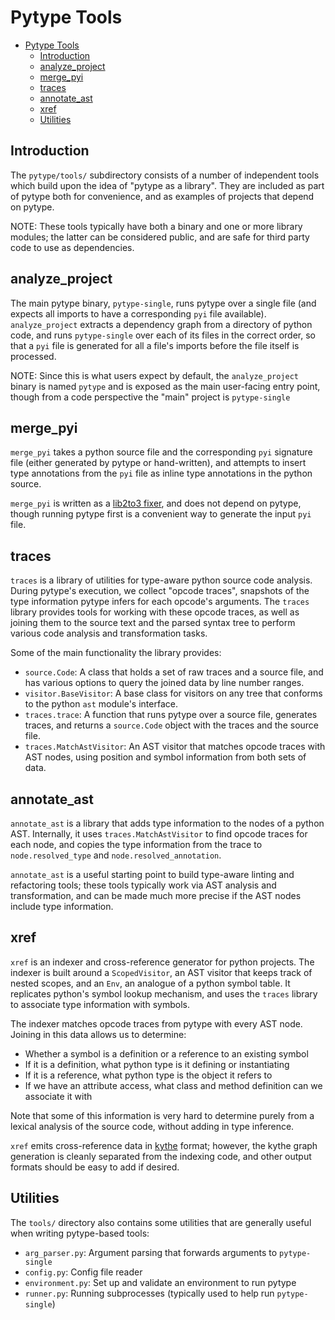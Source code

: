 # Pytype Tools

<!--*
freshness: { owner: 'mdemello' reviewed: '2021-11-29' }
*-->

<!--ts-->
   * [Pytype Tools](#pytype-tools)
      * [Introduction](#introduction)
      * [analyze_project](#analyze_project)
      * [merge_pyi](#merge_pyi)
      * [traces](#traces)
      * [annotate_ast](#annotate_ast)
      * [xref](#xref)
      * [Utilities](#utilities)

<!-- Added by: rechen, at: 2022-02-03T17:05-08:00 -->

<!--te-->

## Introduction

The `pytype/tools/` subdirectory consists of a number of independent tools which
build upon the idea of "pytype as a library". They are included as part of
pytype both for convenience, and as examples of projects that depend on pytype.

NOTE: These tools typically have both a binary and one or more library modules;
the latter can be considered public, and are safe for third party code to use as
dependencies.

## analyze\_project

The main pytype binary, `pytype-single`, runs pytype over a single file (and
expects all imports to have a corresponding `pyi` file available).
`analyze_project` extracts a dependency graph from a directory of python code,
and runs `pytype-single` over each of its files in the correct order, so that a
`pyi` file is generated for all a file's imports before the file itself is
processed.

NOTE: Since this is what users expect by default, the `analyze_project` binary is
named `pytype` and is exposed as the main user-facing entry point, though from a
code perspective the "main" project is `pytype-single`

## merge\_pyi

`merge_pyi` takes a python source file and the corresponding `pyi` signature
file (either generated by pytype or hand-written), and attempts to insert type
annotations from the `pyi` file as inline type annotations in the python source.

`merge_pyi` is written as a [lib2to3 fixer][lib2to3], and does not depend on
pytype, though running pytype first is a convenient way to generate the input
`pyi` file.

## traces

`traces` is a library of utilities for type-aware python source code analysis.
During pytype's execution, we collect "opcode traces", snapshots of the type
information pytype infers for each opcode's arguments. The `traces` library
provides tools for working with these opcode traces, as well as joining them to
the source text and the parsed syntax tree to perform various code analysis and
transformation tasks.

Some of the main functionality the library provides:

* `source.Code`: A class that holds a set of raw traces and a source file, and
  has various options to query the joined data by line number ranges.
* `visitor.BaseVisitor`: A base class for visitors on any tree that conforms to
  the python `ast` module's interface.
* `traces.trace`: A function that runs pytype over a source file, generates
  traces, and returns a `source.Code` object with the traces and the source
  file.
* `traces.MatchAstVisitor`: An AST visitor that matches opcode traces with AST
  nodes, using position and symbol information from both sets of data.

## annotate\_ast

`annotate_ast` is a library that adds type information to the nodes of a python
AST. Internally, it uses `traces.MatchAstVisitor` to find opcode traces for each
node, and copies the type information from the trace to `node.resolved_type` and
`node.resolved_annotation`.

`annotate_ast` is a useful starting point to build type-aware linting and
refactoring tools; these tools typically work via AST analysis and
transformation, and can be made much more precise if the AST nodes include type
information.

## xref

`xref` is an indexer and cross-reference generator for python projects. The
indexer is built around a `ScopedVisitor`, an AST visitor that keeps track of
nested scopes, and an `Env`, an analogue of a python symbol table. It replicates
python's symbol lookup mechanism, and uses the `traces` library to associate
type information with symbols.

The indexer matches opcode traces from pytype with every AST node. Joining in
this data allows us to determine:

* Whether a symbol is a definition or a reference to an existing symbol
* If it is a definition, what python type is it defining or instantiating
* If it is a reference, what python type is the object it refers to
* If we have an attribute access, what class and method definition can we
  associate it with

Note that some of this information is very hard to determine purely from a
lexical analysis of the source code, without adding in type inference.

`xref` emits cross-reference data in [kythe][kythe] format; however,
the kythe graph generation is cleanly separated from the indexing code, and
other output formats should be easy to add if desired.

## Utilities

The `tools/` directory also contains some utilities that are generally useful
when writing pytype-based tools:

* `arg_parser.py`: Argument parsing that forwards arguments to `pytype-single`
* `config.py`: Config file reader
* `environment.py`: Set up and validate an environment to run pytype
* `runner.py`: Running subprocesses (typically used to help run `pytype-single`)

[lib2to3]: https://docs.python.org/3/library/2to3.html#module-lib2to3
[kythe]: https://kythe.io/

